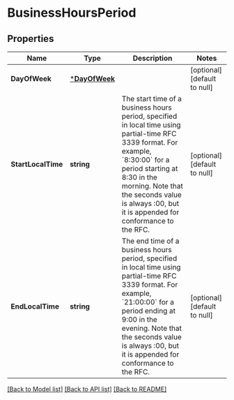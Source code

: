 # BusinessHoursPeriod

## Properties

 Name               | Type                           | Description                                                                                                                                                                                                                                                                     | Notes                        
--------------------|--------------------------------|---------------------------------------------------------------------------------------------------------------------------------------------------------------------------------------------------------------------------------------------------------------------------------|------------------------------
 **DayOfWeek**      | [***DayOfWeek**](DayOfWeek.md) |                                                                                                                                                                                                                                                                                 | [optional] [default to null] 
 **StartLocalTime** | **string**                     | The start time of a business hours period, specified in local time using partial-time RFC 3339 format. For example, &#x60;8:30:00&#x60; for a period starting at 8:30 in the morning. Note that the seconds value is always :00, but it is appended for conformance to the RFC. | [optional] [default to null] 
 **EndLocalTime**   | **string**                     | The end time of a business hours period, specified in local time using partial-time RFC 3339 format. For example, &#x60;21:00:00&#x60; for a period ending at 9:00 in the evening. Note that the seconds value is always :00, but it is appended for conformance to the RFC.    | [optional] [default to null] 

[[Back to Model list]](../README.md#documentation-for-models) [[Back to API list]](../README.md#documentation-for-api-endpoints) [[Back to README]](../README.md)

